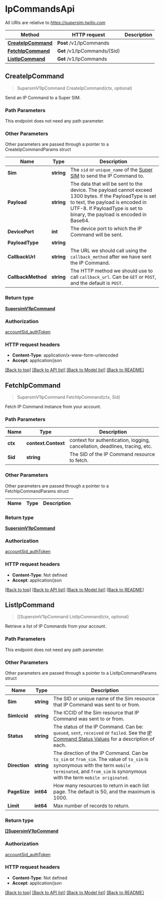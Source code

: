 # IpCommandsApi

All URIs are relative to *https://supersim.twilio.com*

Method | HTTP request | Description
------------- | ------------- | -------------
[**CreateIpCommand**](IpCommandsApi.md#CreateIpCommand) | **Post** /v1/IpCommands | 
[**FetchIpCommand**](IpCommandsApi.md#FetchIpCommand) | **Get** /v1/IpCommands/{Sid} | 
[**ListIpCommand**](IpCommandsApi.md#ListIpCommand) | **Get** /v1/IpCommands | 



## CreateIpCommand

> SupersimV1IpCommand CreateIpCommand(ctx, optional)



Send an IP Command to a Super SIM.

### Path Parameters

This endpoint does not need any path parameter.

### Other Parameters

Other parameters are passed through a pointer to a CreateIpCommandParams struct


Name | Type | Description
------------- | ------------- | -------------
**Sim** | **string** | The `sid` or `unique_name` of the [Super SIM](https://www.twilio.com/docs/iot/supersim/api/sim-resource) to send the IP Command to.
**Payload** | **string** | The data that will be sent to the device. The payload cannot exceed 1300 bytes. If the PayloadType is set to text, the payload is encoded in UTF-8. If PayloadType is set to binary, the payload is encoded in Base64.
**DevicePort** | **int** | The device port to which the IP Command will be sent.
**PayloadType** | **string** | 
**CallbackUrl** | **string** | The URL we should call using the `callback_method` after we have sent the IP Command.
**CallbackMethod** | **string** | The HTTP method we should use to call `callback_url`. Can be `GET` or `POST`, and the default is `POST`.

### Return type

[**SupersimV1IpCommand**](SupersimV1IpCommand.md)

### Authorization

[accountSid_authToken](../README.md#accountSid_authToken)

### HTTP request headers

- **Content-Type**: application/x-www-form-urlencoded
- **Accept**: application/json

[[Back to top]](#) [[Back to API list]](../README.md#documentation-for-api-endpoints)
[[Back to Model list]](../README.md#documentation-for-models)
[[Back to README]](../README.md)


## FetchIpCommand

> SupersimV1IpCommand FetchIpCommand(ctx, Sid)



Fetch IP Command instance from your account.

### Path Parameters


Name | Type | Description
------------- | ------------- | -------------
**ctx** | **context.Context** | context for authentication, logging, cancellation, deadlines, tracing, etc.
**Sid** | **string** | The SID of the IP Command resource to fetch.

### Other Parameters

Other parameters are passed through a pointer to a FetchIpCommandParams struct


Name | Type | Description
------------- | ------------- | -------------

### Return type

[**SupersimV1IpCommand**](SupersimV1IpCommand.md)

### Authorization

[accountSid_authToken](../README.md#accountSid_authToken)

### HTTP request headers

- **Content-Type**: Not defined
- **Accept**: application/json

[[Back to top]](#) [[Back to API list]](../README.md#documentation-for-api-endpoints)
[[Back to Model list]](../README.md#documentation-for-models)
[[Back to README]](../README.md)


## ListIpCommand

> []SupersimV1IpCommand ListIpCommand(ctx, optional)



Retrieve a list of IP Commands from your account.

### Path Parameters

This endpoint does not need any path parameter.

### Other Parameters

Other parameters are passed through a pointer to a ListIpCommandParams struct


Name | Type | Description
------------- | ------------- | -------------
**Sim** | **string** | The SID or unique name of the Sim resource that IP Command was sent to or from.
**SimIccid** | **string** | The ICCID of the Sim resource that IP Command was sent to or from.
**Status** | **string** | The status of the IP Command. Can be: `queued`, `sent`, `received` or `failed`. See the [IP Command Status Values](https://www.twilio.com/docs/iot/supersim/api/ipcommand-resource#status-values) for a description of each.
**Direction** | **string** | The direction of the IP Command. Can be `to_sim` or `from_sim`. The value of `to_sim` is synonymous with the term `mobile terminated`, and `from_sim` is synonymous with the term `mobile originated`.
**PageSize** | **int64** | How many resources to return in each list page. The default is 50, and the maximum is 1000.
**Limit** | **int64** | Max number of records to return.

### Return type

[**[]SupersimV1IpCommand**](SupersimV1IpCommand.md)

### Authorization

[accountSid_authToken](../README.md#accountSid_authToken)

### HTTP request headers

- **Content-Type**: Not defined
- **Accept**: application/json

[[Back to top]](#) [[Back to API list]](../README.md#documentation-for-api-endpoints)
[[Back to Model list]](../README.md#documentation-for-models)
[[Back to README]](../README.md)


